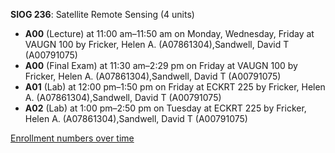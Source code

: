 **SIOG 236**: Satellite Remote Sensing (4 units)

- **A00** (Lecture) at 11:00 am–11:50 am on Monday, Wednesday, Friday at VAUGN 100 by Fricker, Helen A. (A07861304),Sandwell, David T (A00791075)
- **A00** (Final Exam) at 11:30 am–2:29 pm on Friday at VAUGN 100 by Fricker, Helen A. (A07861304),Sandwell, David T (A00791075)
- **A01** (Lab) at 12:00 pm–1:50 pm on Friday at ECKRT 225 by Fricker, Helen A. (A07861304),Sandwell, David T (A00791075)
- **A02** (Lab) at 1:00 pm–2:50 pm on Tuesday at ECKRT 225 by Fricker, Helen A. (A07861304),Sandwell, David T (A00791075)

[Enrollment numbers over time](./SIOG236.tsv)
